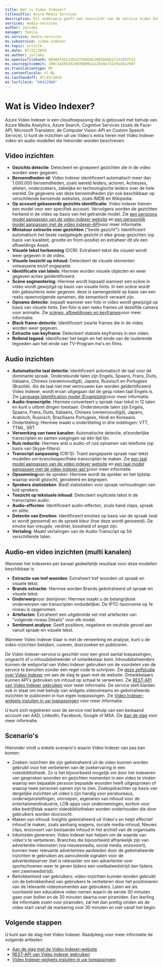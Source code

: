 ```yaml
---
title: Wat is Video Indexer?
titlesuffix: Azure Media Services
description: Dit onderwerp geeft een overzicht van de service Video Indexer.
services: media-services
author: Juliako
manager: femila
ms.service: media-services
ms.subservice: video-indexer
ms.topic: article
ms.date: 07/22/2019
ms.author: juliako
ms.openlocfilehash: b0d0df5d113b1d75602022085b8bb17133f07333
ms.sourcegitcommit: 198c3a585dd2d6f6809a1a25b9a732c0ad4a704f
ms.translationtype: MT
ms.contentlocale: nl-NL
ms.lasthandoff: 07/23/2019
ms.locfileid: "68422980"
---
```

# <a name="what-is-video-indexer"></a>Wat is Video Indexer?

Azure Video Indexer is een cloudtoepassing die is gebouwd met behulp van Azure Media Analytics, Azure Search, Cognitive Services (zoals de Face-API, Microsoft Translator, de Computer Vision-API en Custom Speech Service). U kunt de inzichten uit uw Video's extra heren met Video Indexer video-en audio modellen die hieronder worden beschreven:
  
## <a name="video-insights"></a>Video inzichten

- **Gezichts detectie**: Detecteert en groepeert gezichten die in de video worden weer gegeven.
- **Beroemdheden-id**: Video Indexer identificeert automatisch meer dan 1.000.000 beroemdheden, zoals wereld leiders, actoren, Actresses, atleten, onderzoekers, zakelijke en technologische leiders over de hele wereld. De gegevens van deze beroemdheden zijn ook beschikbaar op verschillende beroemde websites, zoals IMDB en Wikipedia.
- **Op account gebaseerde gezichts identificatie**: Video Indexer treinen een model voor een specifiek account. Vervolgens worden de gezichten herkend in de video op basis van het getrainde model. Zie [een persoons model aanpassen van de video indexer website](customize-person-model-with-website.md) en [een persoonlijk model aanpassen met de video indexer-API](customize-person-model-with-api.md)voor meer informatie.
- **Miniatuur extractie voor gezichten** ("beste gezicht"): Identificeert automatisch het beste vastgelegde gezicht in elke groep gezichten (op basis van kwaliteit, grootte en front-positie) en extraheer dit als een afbeeldings Asset.
- **Visuele tekst herkenning** (OCR): Extraheert tekst die visueel wordt weer gegeven in de video.
- **Visuele toezicht op inhoud**: Detecteert de visuele elementen volwassene en/of ongepaste.
- **Identificatie van labels**: Hiermee worden visuele objecten en weer gegeven acties geïdentificeerd.
- **Scène segmentering**: Hiermee wordt bepaald wanneer een scène in video wordt gewijzigd op basis van visuele hints. In een scène wordt één gebeurtenis weer gegeven. deze is samengesteld op basis van een reeks opeenvolgende opnamen, die semantisch verwant zijn. 
- **Opname detectie**: bepaalt wanneer een foto in video wordt gewijzigd op basis van visuele hints. Een foto is een reeks frames uit dezelfde camera voor animatie. Zie [scènes, afbeeldingen en keyframes](scenes-shots-keyframes.md)voor meer informatie.
- **Black frame-detectie**: Identificeert zwarte frames die in de video worden weer gegeven.
- **Extractie van keyframe**: Detecteert stabiele keyframes in een video.
- **Rollend tegoed**: Identificeer het begin en het einde van de roulerende tegoeden aan het einde van TV-Program ma's en films.

## <a name="audio-insights"></a>Audio inzichten

- **Automatische taal detectie**: Identificeert automatisch de taal voor de dominante spraak. Ondersteunde talen zijn Engels, Spaans, Frans, Duits, Italiaans, Chinees (vereenvoudigd), Japans, Russisch en Portugees (Brazilië). Als de taal niet met vertrouwen kan worden geïdentificeerd Video Indexer, wordt ervan uitgegaan dat de gesp roken taal Engels is. Zie [Language Identification model (Engelstalig)](language-identification-model.md)voor meer informatie.
- **Audio-transcriptie**: Hiermee converteert u spraak naar tekst in 12 talen en kunt u uitbrei dingen toestaan. Ondersteunde talen zijn Engels, Spaans, Frans, Duits, Italiaans, Chinees (vereenvoudigd), Japans, Arabisch, Russisch, Braziliaans Portugees, Hindi en Koreaans.
- Ondertiteling: Hiermee maakt u ondertiteling in drie indelingen: VTT, TTML, SRT.
- **Verwerking van twee kanalen**: Automatische detectie, afzonderlijke transcripten en samen voegingen op één tijd lijn.
- **Ruis reductie**: Hiermee wist u audio-of ruis opnamen van telefonie (op basis van Skype-filters).
- **Transcript aanpassing** (CRI'S): Traint aangepaste spraak naar tekst modellen om branchespecifieke transcripten te maken. Zie [een taal model aanpassen van de video indexer website](customize-language-model-with-website.md) en [een taal model aanpassen met de video indexer-api's](customize-language-model-with-api.md)voor meer informatie.
- **Opsomming**van de spreker: Hiermee wordt de spreker en het tijdstip waarop wordt gezocht, genoteerd en begrepen.
- **Sprekers statistieken**: Biedt statistieken voor spraak verhoudingen van luid sprekers.
- **Toezicht op tekstuele inhoud**: Detecteert expliciete tekst in de transcripten audio.
- **Audio-effecten**: Identificeert audio-effecten, zoals hand claps, spraak en stilte.
- **Detectie van Emotion**: Identificeert emoties op basis van de spraak (wat er wordt genoemd) en de spreek kleur (hoe deze wordt genoemd).  De emotie kan vreugde, verdriet, boosheid of angst zijn.
- **Vertaling**: Maakt vertalingen van de Audio-Transcript op 54 verschillende talen.

## <a name="audio-and-video-insights-multi-channels"></a>Audio-en video inzichten (multi kanalen)

Wanneer het indexeren per kanaal gedeeltelijk resultaat voor deze modellen beschikbaar is

- **Extractie van tref woorden**: Extraheert tref woorden uit spraak en visuele tekst.
- **Brands extractie**: Hiermee worden Brands geëxtraheerd uit spraak-en visuele tekst.
- **Onderwerp**voor demijnren: Hiermee maakt u de belangrijkste onderwerpen van transcripten onduidelijker. De IPTC-taxonomie op 1e niveau is opgenomen.
- **Artefacten**: Extraheert een uitgebreide set met artefacten van "volgende niveau Details" voor elk model.
- **Sentiment analyse**: Geeft positieve, negatieve en neutrale gevoel aan vanuit spraak-en visuele tekst.
 
Wanneer Video Indexer klaar is met de verwerking en analyse, kunt u de video-inzichten bekijken, cureren, doorzoeken en publiceren.

De Video Indexer-service is geschikt voor een groot aantal toepassingen, ongeacht of u inhoudsbeheerder of ontwikkelaar bent. Inhoudsbeheerders kunnen de webportal van Video Indexer gebruiken om de voordelen van de service te benutten zonder één regel code te schrijven. Zie [deze zelfstudie over Video Indexer](video-indexer-get-started.md) om aan de slag te gaan met de website. Ontwikkelaars kunnen API's gebruiken om inhoud op schaal te verwerken. Zie [REST-API van Video Indexer gebruiken](video-indexer-use-apis.md) voor meer informatie. De service stelt klanten ook in staat om met behulp van widgets videostreams en geëxtraheerde inzichten te publiceren in hun eigen toepassingen. Zie [Video Indexer-widgets insluiten in uw toepassingen](video-indexer-embed-widgets.md) voor meer informatie.

U kunt zich registreren voor de service met behulp van een bestaand account van AAD, LinkedIn, Facebook, Google of MSA. Zie [Aan de slag](video-indexer-get-started.md) voor meer informatie.

## <a name="scenarios"></a>Scenario's

Hieronder vindt u enkele scenario's waarin Video Indexer van pas kan komen:

- Zoeken: inzichten die zijn geëxtraheerd uit de video kunnen worden gebruikt voor het verbeteren van de zoekervaring in een videobibliotheek. Zo is het bijvoorbeeld mogelijk om door het indexeren van gesproken woorden en gezichten momenten in een video te vinden waarop een bepaalde persoon bepaalde woorden heeft uitgesproken of waarop twee personen samen zijn te zien. Zoekopdrachten op basis van dergelijke inzichten uit video's zijn handig voor persbureaus, onderwijsinstellingen, omroepen, eigenaren van inhoud voor de entertainmentindustrie, LOB-apps voor ondernemingen, kortom voor elke bedrijfstak waarin videobibliotheken worden onderhouden die door gebruikers worden doorzocht.
- Maken van inhoud: Insights geëxtraheerd uit Video's en helpt effectief inhoud te maken, zoals aanhang wagens, sociale media-inhoud, Nieuws clips, enzovoort van bestaande inhoud in het archief van de organisatie 
- Inkomsten genereren: Video Indexer kan helpen om de waarde van video's te verbeteren. Branches die bijvoorbeeld afhankelijk zijn van advertentie-inkomsten (via nieuwsmedia, social media, enzovoort), kunnen meer relevante advertenties aanbieden door de geëxtraheerde inzichten te gebruiken als aanvullende signalen voor de advertentieserver (het is relevanter om een advertentie voor sportschoenen weer te geven tijdens een voetbalwedstrijd dan tijdens een zwemwedstrijd).
- Betrokkenheid van gebruikers: video-inzichten kunnen worden gebruikt om de betrokkenheid van gebruikers te verbeteren door het positioneren van de relevante videomomenten aan gebruikers. Laten we als voorbeeld een educatieve video nemen waarin de eerste 30 minuten gaan over bollen en de 30 minuten daarna over piramiden. Een leerling die informatie zoekt over piramiden, zal het dan prettig vinden als de video start vanaf de markering voor 30 minuten en niet vanaf het begin.

## <a name="next-steps"></a>Volgende stappen

U kunt aan de slag met Video Indexer. Raadpleeg voor meer informatie de volgende artikelen:

- [Aan de slag met de Video Indexer-website](video-indexer-get-started.md)
- [REST-API van Video Indexer gebruiken](video-indexer-use-apis.md)
- [Video Indexer-widgets insluiten in uw toepassingen](video-indexer-embed-widgets.md)
